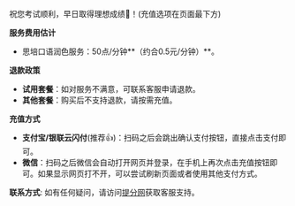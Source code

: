 祝您考试顺利，早日取得理想成绩🍻！(充值选项在页面最下方)

**服务费用估计**
- 思培口语润色服务：50点/分钟**（约合0.5元/分钟）**。

**退款政策**
- **试用套餐**：如对服务不满意，可联系客服申请退款。
- **其他套餐**：购买后不支持退款，请按需充值。

**充值方式**
- **支付宝/银联云闪付**(推荐👍)：扫码之后会跳出确认支付按钮，直接点击支付即可。
- **微信**：扫码之后微信会自动打开网页并登录，在手机上再次点击充值按钮即可。如果显示网页打不开，可以尝试刷新页面或者使用其他支付方式。

**联系方式**:
如有任何疑问，请访问[提分网](https://tifen.harrylearns.com)获取客服支持。
